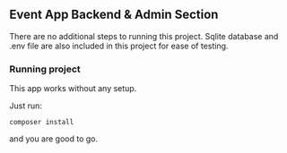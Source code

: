 ## Event App Backend & Admin Section

There are no additional steps to running this project. Sqlite database and .env file are also included in this project for ease of testing.

### Running project

This app works without any setup.

Just run:

`composer install`

and you are good to go.